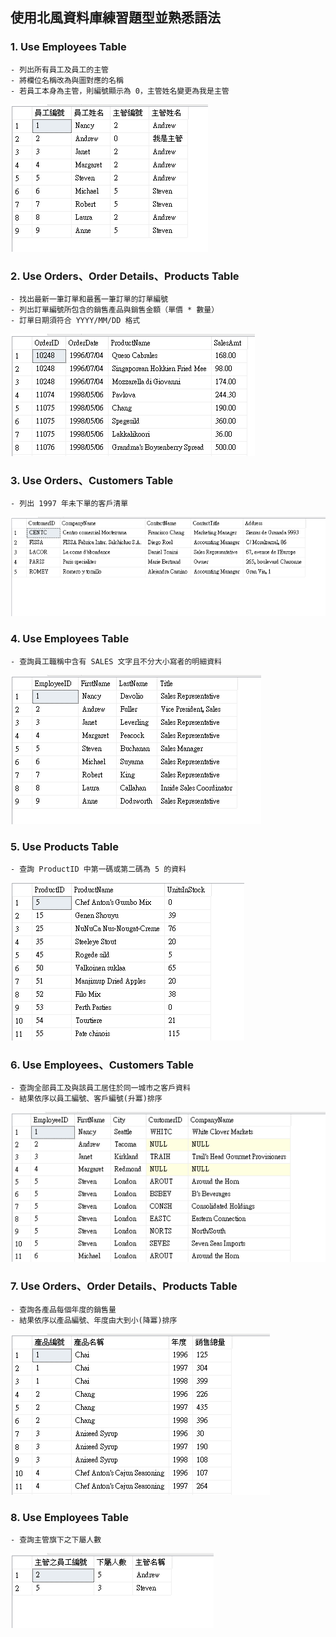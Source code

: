 ## 使用北風資料庫練習題型並熟悉語法
 ### 1. Use Employees Table
    - 列出所有員工及員工的主管
    - 將欄位名稱改為與圖對應的名稱
    - 若員工本身為主管，則編號顯示為 0，主管姓名變更為我是主管
![image](https://github.com/FakeStandard/MSSQL-Topic/blob/main/image/r1.png?raw=true)

 ### 2. Use Orders、Order Details、Products Table
    - 找出最新一筆訂單和最舊一筆訂單的訂單編號
    - 列出訂單編號所包含的銷售產品與銷售金額（單價 * 數量）
    - 訂單日期須符合 YYYY/MM/DD 格式
![image](https://github.com/FakeStandard/MSSQL-Topic/blob/main/image/r2.png?raw=true)

 ### 3. Use Orders、Customers Table
    - 列出 1997 年未下單的客戶清單
![image](https://github.com/FakeStandard/MSSQL-Topic/blob/main/image/r3.png?raw=true)

 ### 4. Use Employees Table
    - 查詢員工職稱中含有 SALES 文字且不分大小寫者的明細資料
![image](https://github.com/FakeStandard/MSSQL-Topic/blob/main/image/r4.png?raw=true)

 ### 5. Use Products Table
    - 查詢 ProductID 中第一碼或第二碼為 5 的資料
![image](https://github.com/FakeStandard/MSSQL-Topic/blob/main/image/r5.png?raw=true)

 ### 6. Use Employees、Customers Table
    - 查詢全部員工及與該員工居住於同一城市之客戶資料
    - 結果依序以員工編號、客戶編號(升冪)排序
![image](https://github.com/FakeStandard/MSSQL-Topic/blob/main/image/r6.png?raw=true)

 ### 7. Use Orders、Order Details、Products Table
    - 查詢各產品每個年度的銷售量
    - 結果依序以產品編號、年度由大到小(降冪)排序
![image](https://github.com/FakeStandard/MSSQL-Topic/blob/main/image/r7.png?raw=true)

 ### 8. Use Employees Table
    - 查詢主管旗下之下屬人數
![image](https://github.com/FakeStandard/MSSQL-Topic/blob/main/image/r8.png?raw=true)

